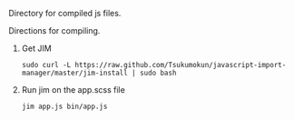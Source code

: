 Directory for compiled js files.

Directions for compiling.

 1. Get JIM
 
     `sudo curl -L https://raw.github.com/Tsukumokun/javascript-import-manager/master/jim-install | sudo bash`
 
 2. Run jim on the app.scss file
 
     `jim app.js bin/app.js`
